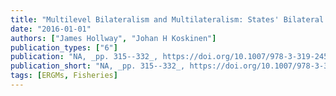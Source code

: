 ```yaml
---
title: "Multilevel Bilateralism and Multilateralism: States' Bilateral and Multilateral Fisheries Treaties and Their Secretariats"
date: "2016-01-01"
authors: ["James Hollway", "Johan H Koskinen"]
publication_types: ["6"]
publication: "NA, _pp. 315--332_, https://doi.org/10.1007/978-3-319-24520-1_13"
publication_short: "NA, _pp. 315--332_, https://doi.org/10.1007/978-3-319-24520-1_13"
tags: [ERGMs, Fisheries]
---
```

